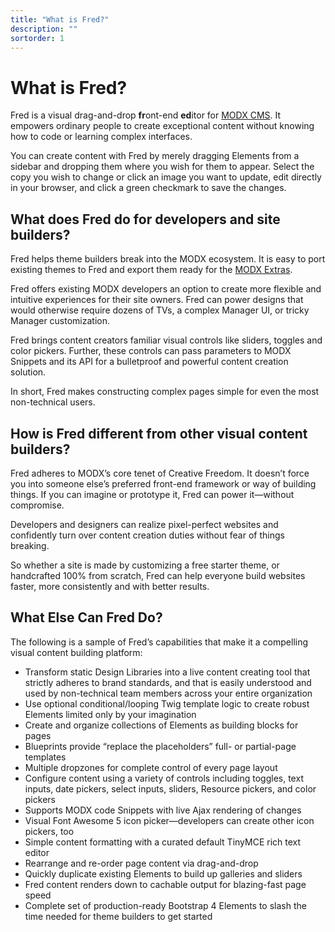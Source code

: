```yaml
---
title: "What is Fred?"
description: ""
sortorder: 1
---
```


# What is Fred?

Fred is a visual drag-and-drop **fr**ont-end **ed**itor for [MODX CMS](https://modx.com). It empowers ordinary people to create exceptional content without knowing how to code or learning complex interfaces.

You can create content with Fred by merely dragging Elements from a sidebar and dropping them where you wish for them to appear. Select the copy you wish to change or click an image you want to update, edit directly in your browser, and click a green checkmark to save the changes.

## What does Fred do for developers and site builders?

Fred helps theme builders break into the MODX ecosystem. It is easy to port existing themes to Fred and export them ready for the [MODX Extras](https://modx.com/extras/).

Fred offers existing MODX developers an option to create more flexible and intuitive experiences for their site owners. Fred can power designs that would otherwise require dozens of TVs, a complex Manager UI, or tricky Manager customization.

Fred brings content creators familiar visual controls like sliders, toggles and color pickers. Further, these controls can pass parameters to MODX Snippets and its API for a bulletproof and powerful content creation solution.

In short, Fred makes constructing complex pages simple for even the most non-technical users.

## How is Fred different from other visual content builders?

Fred adheres to MODX’s core tenet of Creative Freedom. It doesn’t force you into someone else’s preferred front-end framework or way of building things. If you can imagine or prototype it, Fred can power it—without compromise.

Developers and designers can realize pixel-perfect websites and confidently turn over content creation duties without fear of things breaking.

So whether a site is made by customizing a free starter theme, or handcrafted 100% from scratch, Fred can help everyone build websites faster, more consistently and with better results.

## What Else Can Fred Do?

The following is a sample of Fred’s capabilities that make it a compelling visual content building platform:

- Transform static Design Libraries into a live content creating tool that strictly adheres to brand standards, and that is easily understood and used by non-technical team members across your entire organization
- Use optional conditional/looping Twig template logic to create robust Elements limited only by your imagination
- Create and organize collections of Elements as building blocks for pages
- Blueprints provide “replace the placeholders” full- or partial-page templates
- Multiple dropzones for complete control of every page layout
- Configure content using a variety of controls including toggles, text inputs, date pickers, select inputs, sliders, Resource pickers, and color pickers
- Supports MODX code Snippets with live Ajax rendering of changes
- Visual Font Awesome 5 icon picker—developers can create other icon pickers, too
- Simple content formatting with a curated default TinyMCE rich text editor
- Rearrange and re-order page content via drag-and-drop
- Quickly duplicate existing Elements to build up galleries and sliders
- Fred content renders down to cachable output for blazing-fast page speed
- Complete set of production-ready Bootstrap 4 Elements to slash the time needed for theme builders to get started
